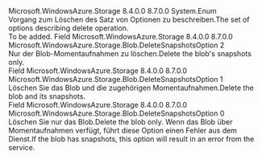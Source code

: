 <Type Name="DeleteSnapshotsOption" FullName="Microsoft.WindowsAzure.Storage.Blob.DeleteSnapshotsOption">
  <TypeSignature Language="C#" Value="public enum DeleteSnapshotsOption" />
  <TypeSignature Language="ILAsm" Value=".class public auto ansi sealed DeleteSnapshotsOption extends System.Enum" />
  <TypeSignature Language="DocId" Value="T:Microsoft.WindowsAzure.Storage.Blob.DeleteSnapshotsOption" />
  <TypeSignature Language="VB.NET" Value="Public Enum DeleteSnapshotsOption" />
  <TypeSignature Language="F#" Value="type DeleteSnapshotsOption = " />
  <AssemblyInfo>
    <AssemblyName>Microsoft.WindowsAzure.Storage</AssemblyName>
    <AssemblyVersion>8.4.0.0</AssemblyVersion>
    <AssemblyVersion>8.7.0.0</AssemblyVersion>
  </AssemblyInfo>
  <Base>
    <BaseTypeName>System.Enum</BaseTypeName>
  </Base>
  <Docs>
    <summary>
            <span data-ttu-id="84950-101">Vorgang zum Löschen des Satz von Optionen zu beschreiben.</span><span class="sxs-lookup"><span data-stu-id="84950-101">The set of options describing delete operation.</span></span>
            </summary>
    <remarks>To be added.</remarks>
  </Docs>
  <Members>
    <Member MemberName="DeleteSnapshotsOnly">
      <MemberSignature Language="C#" Value="DeleteSnapshotsOnly" />
      <MemberSignature Language="ILAsm" Value=".field public static literal valuetype Microsoft.WindowsAzure.Storage.Blob.DeleteSnapshotsOption DeleteSnapshotsOnly = int32(2)" />
      <MemberSignature Language="DocId" Value="F:Microsoft.WindowsAzure.Storage.Blob.DeleteSnapshotsOption.DeleteSnapshotsOnly" />
      <MemberSignature Language="VB.NET" Value="DeleteSnapshotsOnly" />
      <MemberSignature Language="F#" Value="DeleteSnapshotsOnly = 2" Usage="Microsoft.WindowsAzure.Storage.Blob.DeleteSnapshotsOption.DeleteSnapshotsOnly" />
      <MemberType>Field</MemberType>
      <AssemblyInfo>
        <AssemblyName>Microsoft.WindowsAzure.Storage</AssemblyName>
        <AssemblyVersion>8.4.0.0</AssemblyVersion>
        <AssemblyVersion>8.7.0.0</AssemblyVersion>
      </AssemblyInfo>
      <ReturnValue>
        <ReturnType>Microsoft.WindowsAzure.Storage.Blob.DeleteSnapshotsOption</ReturnType>
      </ReturnValue>
      <MemberValue>2</MemberValue>
      <Docs>
        <summary>
            <span data-ttu-id="84950-102">Nur der Blob-Momentaufnahmen zu löschen.</span><span class="sxs-lookup"><span data-stu-id="84950-102">Delete the blob's snapshots only.</span></span>
            </summary>
      </Docs>
    </Member>
    <Member MemberName="IncludeSnapshots">
      <MemberSignature Language="C#" Value="IncludeSnapshots" />
      <MemberSignature Language="ILAsm" Value=".field public static literal valuetype Microsoft.WindowsAzure.Storage.Blob.DeleteSnapshotsOption IncludeSnapshots = int32(1)" />
      <MemberSignature Language="DocId" Value="F:Microsoft.WindowsAzure.Storage.Blob.DeleteSnapshotsOption.IncludeSnapshots" />
      <MemberSignature Language="VB.NET" Value="IncludeSnapshots" />
      <MemberSignature Language="F#" Value="IncludeSnapshots = 1" Usage="Microsoft.WindowsAzure.Storage.Blob.DeleteSnapshotsOption.IncludeSnapshots" />
      <MemberType>Field</MemberType>
      <AssemblyInfo>
        <AssemblyName>Microsoft.WindowsAzure.Storage</AssemblyName>
        <AssemblyVersion>8.4.0.0</AssemblyVersion>
        <AssemblyVersion>8.7.0.0</AssemblyVersion>
      </AssemblyInfo>
      <ReturnValue>
        <ReturnType>Microsoft.WindowsAzure.Storage.Blob.DeleteSnapshotsOption</ReturnType>
      </ReturnValue>
      <MemberValue>1</MemberValue>
      <Docs>
        <summary>
            <span data-ttu-id="84950-103">Löschen Sie das Blob und die zugehörigen Momentaufnahmen.</span><span class="sxs-lookup"><span data-stu-id="84950-103">Delete the blob and its snapshots.</span></span>
            </summary>
      </Docs>
    </Member>
    <Member MemberName="None">
      <MemberSignature Language="C#" Value="None" />
      <MemberSignature Language="ILAsm" Value=".field public static literal valuetype Microsoft.WindowsAzure.Storage.Blob.DeleteSnapshotsOption None = int32(0)" />
      <MemberSignature Language="DocId" Value="F:Microsoft.WindowsAzure.Storage.Blob.DeleteSnapshotsOption.None" />
      <MemberSignature Language="VB.NET" Value="None" />
      <MemberSignature Language="F#" Value="None = 0" Usage="Microsoft.WindowsAzure.Storage.Blob.DeleteSnapshotsOption.None" />
      <MemberType>Field</MemberType>
      <AssemblyInfo>
        <AssemblyName>Microsoft.WindowsAzure.Storage</AssemblyName>
        <AssemblyVersion>8.4.0.0</AssemblyVersion>
        <AssemblyVersion>8.7.0.0</AssemblyVersion>
      </AssemblyInfo>
      <ReturnValue>
        <ReturnType>Microsoft.WindowsAzure.Storage.Blob.DeleteSnapshotsOption</ReturnType>
      </ReturnValue>
      <MemberValue>0</MemberValue>
      <Docs>
        <summary>
            <span data-ttu-id="84950-104">Löschen Sie nur das Blob.</span><span class="sxs-lookup"><span data-stu-id="84950-104">Delete the blob only.</span></span> <span data-ttu-id="84950-105">Wenn das Blob über Momentaufnahmen verfügt, führt diese Option einen Fehler aus dem Dienst.</span><span class="sxs-lookup"><span data-stu-id="84950-105">If the blob has snapshots, this option will result in an error from the service.</span></span>
            </summary>
      </Docs>
    </Member>
  </Members>
</Type>